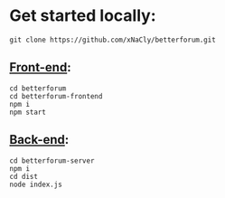 # Get started locally:
```
git clone https://github.com/xNaCly/betterforum.git
```

## [Front-end](https://github.com/xNaCly/betterforum/tree/master/betterforum-frontend):
```
cd betterforum
cd betterforum-frontend
npm i
npm start
```
## [Back-end](https://github.com/xNaCly/betterforum/tree/master/betterforum-server):
```
cd betterforum-server
npm i
cd dist
node index.js
```
